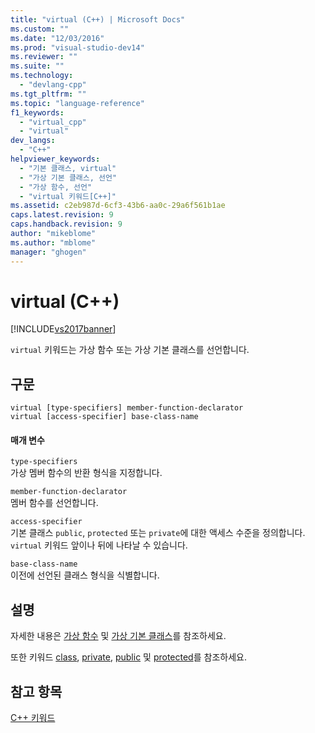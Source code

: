 ```yaml
---
title: "virtual (C++) | Microsoft Docs"
ms.custom: ""
ms.date: "12/03/2016"
ms.prod: "visual-studio-dev14"
ms.reviewer: ""
ms.suite: ""
ms.technology: 
  - "devlang-cpp"
ms.tgt_pltfrm: ""
ms.topic: "language-reference"
f1_keywords: 
  - "virtual_cpp"
  - "virtual"
dev_langs: 
  - "C++"
helpviewer_keywords: 
  - "기본 클래스, virtual"
  - "가상 기본 클래스, 선언"
  - "가상 함수, 선언"
  - "virtual 키워드[C++]"
ms.assetid: c2eb987d-6cf3-43b6-aa0c-29a6f561b1ae
caps.latest.revision: 9
caps.handback.revision: 9
author: "mikeblome"
ms.author: "mblome"
manager: "ghogen"
---
```

# virtual (C++)
[!INCLUDE[vs2017banner](../assembler/inline/includes/vs2017banner.md)]

`virtual` 키워드는 가상 함수 또는 가상 기본 클래스를 선언합니다.  
  
## 구문  
  
```  
virtual [type-specifiers] member-function-declarator  
virtual [access-specifier] base-class-name  
```  
  
#### 매개 변수  
 `type-specifiers`  
 가상 멤버 함수의 반환 형식을 지정합니다.  
  
 `member-function-declarator`  
 멤버 함수를 선언합니다.  
  
 `access-specifier`  
 기본 클래스 `public`, `protected` 또는 `private`에 대한 액세스 수준을 정의합니다.  `virtual` 키워드 앞이나 뒤에 나타날 수 있습니다.  
  
 `base-class-name`  
 이전에 선언된 클래스 형식을 식별합니다.  
  
## 설명  
 자세한 내용은 [가상 함수](../cpp/virtual-functions.md) 및 [가상 기본 클래스](../misc/virtual-base-classes.md)를 참조하세요.  
  
 또한 키워드 [class](../cpp/class-cpp.md), [private](../cpp/private-cpp.md), [public](../cpp/public-cpp.md) 및 [protected](../cpp/protected-cpp.md)를 참조하세요.  
  
## 참고 항목  
 [C\+\+ 키워드](../cpp/keywords-cpp.md)